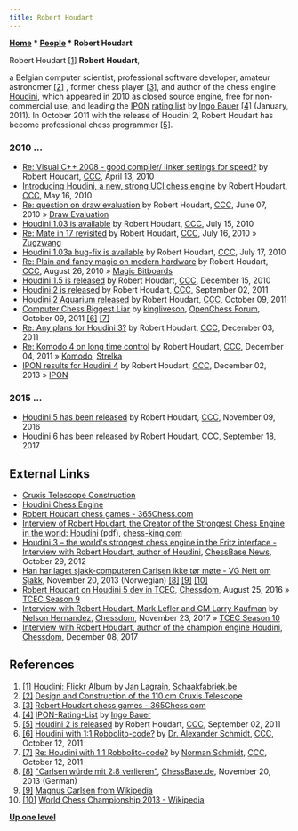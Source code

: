 ```yaml
---
title: Robert Houdart
---
```

**[Home](Home "Home") \* [People](People "People") \* Robert Houdart**



 [](https://www.flickr.com/photos/schaakfabriek/7074883983/in/set-72157629445845002/lightbox/) Robert Houdart <a id="cite-note-1" href="#cite-ref-1">[1]</a> 
**Robert Houdart**,  

a Belgian computer scientist, professional software developer, amateur astronomer <a id="cite-note-2" href="#cite-ref-2">[2]</a> , former chess player <a id="cite-note-3" href="#cite-ref-3">[3]</a>, and author of the chess engine [Houdini](Houdini "Houdini"), which appeared in 2010 as closed source engine, free for non-commercial use, and leading the [IPON](IPON "IPON") [rating list](Engine_Rating_Lists "Engine Rating Lists") by [Ingo Bauer](Ingo_Bauer "Ingo Bauer") <a id="cite-note-4" href="#cite-ref-4">[4]</a> (January, 2011). In October 2011 with the release of Houdini 2, Robert Houdart has become professional chess programmer <a id="cite-note-5" href="#cite-ref-5">[5]</a>. 



### 2010 ...


* [Re: Visual C++ 2008 - good compiler/ linker settings for speed?](http://www.talkchess.com/forum/viewtopic.php?topic_view=threads&p=342029&t=33762) by Robert Houdart, [CCC](CCC "CCC"), April 13, 2010
* [Introducing Houdini, a new, strong UCI chess engine](http://www.talkchess.com/forum3/viewtopic.php?f=10&t=34333) by Robert Houdart, [CCC](CCC "CCC"), May 16, 2010
* [Re: question on draw evaluation](http://www.talkchess.com/forum/viewtopic.php?topic_view=threads&p=354023&t=34673) by Robert Houdart, [CCC](CCC "CCC"), June 07, 2010 » [Draw Evaluation](Draw_Evaluation "Draw Evaluation")
* [Houdini 1.03 is available](http://www.talkchess.com/forum/viewtopic.php?t=35453) by Robert Houdart, [CCC](CCC "CCC"), July 15, 2010
* [Re: Mate in 17 revisited](http://www.talkchess.com/forum/viewtopic.php?topic_view=threads&p=361912&t=35338) by Robert Houdart, [CCC](CCC "CCC"), July 16, 2010 » [Zugzwang](Zugzwang "Zugzwang")
* [Houdini 1.03a bug-fix is available](http://www.talkchess.com/forum/viewtopic.php?t=35469) by Robert Houdart, [CCC](CCC "CCC"), July 17, 2010
* [Re: Plain and fancy magic on modern hardware](http://www.talkchess.com/forum/viewtopic.php?topic_view=threads&p=368026&t=35858) by Robert Houdart, [CCC](CCC "CCC"), August 26, 2010 » [Magic Bitboards](Magic_Bitboards "Magic Bitboards")
* [Houdini 1.5 is released](http://www.talkchess.com/forum/viewtopic.php?t=37091) by Robert Houdart, [CCC](CCC "CCC"), December 15, 2010
* [Houdini 2 is released](http://www.talkchess.com/forum/viewtopic.php?t=40245) by Robert Houdart, [CCC](CCC "CCC"), September 02, 2011
* [Houdini 2 Aquarium released](http://www.talkchess.com/forum/viewtopic.php?t=40673) by Robert Houdart, [CCC](CCC "CCC"), October 09, 2011
* [Computer Chess Biggest Liar](http://www.open-chess.org/viewtopic.php?f=3&t=1647) by [kingliveson](Franklin_Titus "Franklin Titus"), [OpenChess Forum](Computer_Chess_Forums "Computer Chess Forums"), October 09, 2011 <a id="cite-note-6" href="#cite-ref-6">[6]</a> <a id="cite-note-7" href="#cite-ref-7">[7]</a>
* [Re: Any plans for Houdini 3?](http://www.talkchess.com/forum/viewtopic.php?topic_view=threads&p=436153&t=41313) by Robert Houdart, [CCC](CCC "CCC"), December 03, 2011
* [Re: Komodo 4 on long time control](http://www.talkchess.com/forum/viewtopic.php?topic_view=threads&p=436467&t=41272) by Robert Houdart, [CCC](CCC "CCC"), December 04, 2011 » [Komodo](Komodo "Komodo"), [Strelka](Strelka "Strelka")
* [IPON results for Houdini 4](http://www.talkchess.com/forum/viewtopic.php?t=50304) by Robert Houdart, [CCC](CCC "CCC"), December 02, 2013 » [IPON](IPON "IPON")


### 2015 ...


* [Houdini 5 has been released](http://www.talkchess.com/forum/viewtopic.php?t=62035) by Robert Houdart, [CCC](CCC "CCC"), November 09, 2016
* [Houdini 6 has been released](http://www.talkchess.com/forum/viewtopic.php?t=65211) by Robert Houdart, [CCC](CCC "CCC"), September 18, 2017


## External Links


* [Cruxis Telescope Construction](http://www.cruxis.com/index.htm)
* [Houdini Chess Engine](http://www.cruxis.com/chess/houdini.htm)
* [Robert Houdart chess games - 365Chess.com](http://www.365chess.com/players/Robert_Houdart)
 * [Interview of Robert Houdart, the Creator of the Strongest Chess Engine in the world: Houdini](http://chess-king.com/images/kingintromaterials/HoudartInterview/InterviewHoudiniA.pdf) (pdf), [chess-king.com](http://chess-king.com/) 
* [Houdini 3 – the world's strongest chess engine in the Fritz interface - Interview with Robert Houdart, author of Houdini](https://en.chessbase.com/post/houdini-3-the-world-s-strongest-che-engine-in-the-fritz-interface), [ChessBase News](ChessBase "ChessBase"), October 29, 2012
* [Han har laget sjakk-computeren Carlsen ikke tør møte - VG Nett om Sjakk](https://www.vg.no/sport/i/49e9q/han-har-laget-sjakk-computeren-carlsen-ikke-toer-moete), November 20, 2013 (Norwegian) <a id="cite-note-8" href="#cite-ref-8">[8]</a> <a id="cite-note-9" href="#cite-ref-9">[9]</a> <a id="cite-note-10" href="#cite-ref-10">[10]</a>
* [Robert Houdart on Houdini 5 dev in TCEC](http://www.chessdom.com/robert-houdart-on-houdini-5-dev-in-tcec/), [Chessdom](index.php?title=Chessdom&action=edit&redlink=1 "Chessdom (page does not exist)"), August 25, 2016 » [TCEC Season 9](TCEC_Season_9 "TCEC Season 9")
* [Interview with Robert Houdart, Mark Lefler and GM Larry Kaufman](http://www.chessdom.com/interview-with-robert-houdart-mark-lefler-and-gm-larry-kaufman/) by [Nelson Hernandez](Nelson_Hernandez "Nelson Hernandez"), [Chessdom](index.php?title=Chessdom&action=edit&redlink=1 "Chessdom (page does not exist)"), November 23, 2017 » [TCEC Season 10](TCEC_Season_10 "TCEC Season 10")
* [Interview with Robert Houdart, author of the champion engine Houdini](http://www.chessdom.com/interview-with-robert-houdart-author-of-the-champion-engine-houdini/), [Chessdom](index.php?title=Chessdom&action=edit&redlink=1 "Chessdom (page does not exist)"), December 08, 2017


## References


1. <a id="cite-ref-1" href="#cite-note-1">[1]</a> [Houdini: Flickr Album](https://www.flickr.com/photos/schaakfabriek/7074883983/in/set-72157629445845002/lightbox/) by [Jan Lagrain](https://ratings.fide.com/card.phtml?event=207560), [Schaakfabriek.be](http://schaakfabriek.be/)
2. <a id="cite-ref-2" href="#cite-note-2">[2]</a> [Design and Construction of the 110 cm Cruxis Telescope](http://www.cruxis.com/scope/scope1100.htm)
3. <a id="cite-ref-3" href="#cite-note-3">[3]</a> [Robert Houdart chess games - 365Chess.com](http://www.365chess.com/players/Robert_Houdart)
4. <a id="cite-ref-4" href="#cite-note-4">[4]</a> [IPON-Rating-List](http://www.inwoba.de/index.html) by [Ingo Bauer](Ingo_Bauer "Ingo Bauer")
5. <a id="cite-ref-5" href="#cite-note-5">[5]</a> [Houdini 2 is released](http://www.talkchess.com/forum/viewtopic.php?t=40245) by Robert Houdart, [CCC](CCC "CCC"), September 02, 2011
6. <a id="cite-ref-6" href="#cite-note-6">[6]</a> [Houdini with 1:1 Robbolito-code?](http://www.talkchess.com/forum/viewtopic.php?t=40728) by [Dr. Alexander Schmidt](index.php?title=Dr._Alexander_Schmidt&action=edit&redlink=1 "Dr. Alexander Schmidt (page does not exist)"), [CCC](CCC "CCC"), October 12, 2011
7. <a id="cite-ref-7" href="#cite-note-7">[7]</a> [Re: Houdini with 1:1 Robbolito-code?](http://www.talkchess.com/forum/viewtopic.php?topic_view=threads&p=428534&t=40728) by [Norman Schmidt](Norman_Schmidt "Norman Schmidt"), [CCC](CCC "CCC"), October 12, 2011
8. <a id="cite-ref-8" href="#cite-note-8">[8]</a> ["Carlsen würde mit 2:8 verlieren"](https://de.chessbase.com/post/carlsen-wuerde-mit-2-8-verlieren), [ChessBase.de](ChessBase "ChessBase"), November 20, 2013 (German)
9. <a id="cite-ref-9" href="#cite-note-9">[9]</a> [Magnus Carlsen from Wikipedia](https://en.wikipedia.org/wiki/Magnus_Carlsen)
10. <a id="cite-ref-10" href="#cite-note-10">[10]</a> [World Chess Championship 2013 - Wikipedia](https://en.wikipedia.org/wiki/World_Chess_Championship_2013)

**[Up one level](People "People")**







 
